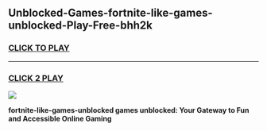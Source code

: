 
## Unblocked-Games-fortnite-like-games-unblocked-Play-Free-bhh2k
<h3>
<a href="https://premium76.site?title=fortnite-like-games-unblocked&ref=15A">CLICK TO PLAY</a></h3>
<hr>

<h3>
<a href="https://premium76.site?title=fortnite-like-games-unblocked&ref=15A">CLICK 2 PLAY</a>
  
</h3>

<a href="https://premium76.site?title=fortnite-like-games-unblocked&ref=15A"><img src="https://clearcache.store/games.png"></a>


**fortnite-like-games-unblocked games unblocked: Your Gateway to Fun and Accessible Online Gaming**
